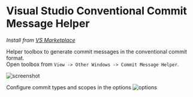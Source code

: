 # Visual Studio Conventional Commit Message Helper

*Install from [VS Marketplace](https://marketplace.visualstudio.com/items?itemName=ArnoldLorincz.VSConventionalCommitMessageHelper)*

Helper toolbox to generate commit messages in the conventional commit format. <br/>
Open toolbox from `View -> Other Windows -> Commit Message Helper`.

![screenshot](https://user-images.githubusercontent.com/34061549/108513295-0d2e5580-72cb-11eb-8f0d-15d2cb98bc3d.png)

Configure commit types and scopes in the options
![options](https://user-images.githubusercontent.com/34061549/108513296-0dc6ec00-72cb-11eb-848e-968b796f68a4.png)
